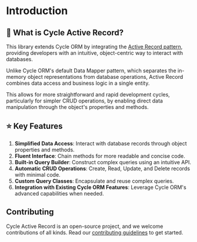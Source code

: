 # Introduction

## 📄 What is Cycle Active Record?

This library extends Cycle ORM by integrating the [Active Record pattern](https://en.wikipedia.org/wiki/Active_record_pattern), providing developers with an intuitive, object-centric way to interact with databases.

Unlike Cycle ORM's default Data Mapper pattern, which separates the in-memory object representations from database operations, Active Record combines data access and business logic in a single entity.

This allows for more straightforward and rapid development cycles, particularly for simpler CRUD operations, by enabling direct data manipulation through the object's properties and methods.


## ⭐️ Key Features

1. **Simplified Data Access**: Interact with database records through object properties and methods.
2. **Fluent Interface**: Chain methods for more readable and concise code.
3. **Built-in Query Builder**: Construct complex queries using an intuitive API.
4. **Automatic CRUD Operations**: Create, Read, Update, and Delete records with minimal code.
5. **Custom Query Classes**: Encapsulate and reuse complex queries.
6. **Integration with Existing Cycle ORM Features**: Leverage Cycle ORM's advanced capabilities when needed.


## Contributing

Cycle Active Record is an open-source project, and we welcome contributions of all kinds.
Read our [contributing guidelines](https://github.com/cycle/active-record/blob/master/.github/CONTRIBUTING.md) to get started.
